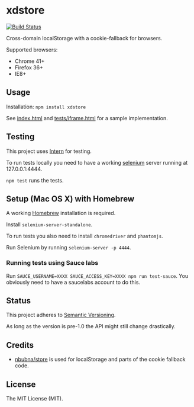 # xdstore

[![Build Status](https://travis-ci.org/hermo/xdstore.svg?branch=master)](https://travis-ci.org/hermo/xdstore)

Cross-domain localStorage with a cookie-fallback for browsers.

Supported browsers:
  - Chrome 41+
  - Firefox 36+
  - IE8+

## Usage

Installation: `npm install xdstore`

See [index.html](index.html) and [tests/iframe.html](tests/iframe.html) for
a sample implementation.

## Testing

This project uses [Intern](https://theintern.github.io) for testing.

To run tests locally you need to have a working
[selenium](http://www.seleniumhq.org/) server running at 127.0.0.1:4444.

`npm test` runs the tests.

## Setup (Mac OS X) with Homebrew
A working [Homebrew](http://brew.sh/) installation is required.

Install `selenium-server-standalone`.

To run tests you also need to install `chromedriver` and `phantomjs`.

Run Selenium by running `selenium-server -p 4444`.


### Running tests using Sauce labs

Run `SAUCE_USERNAME=XXXX SAUCE_ACCESS_KEY=XXXX npm run test-sauce`.
You obviously need to have a saucelabs account to do this.

## Status

This project adheres to [Semantic Versioning](http://semver.org/).

As long as the version is pre-1.0 the API might still change drastically.

## Credits

- [nbubna/store](https://github.com/nbubna/store/) is used for localStorage and
  parts of the cookie fallback code.

## License

The MIT License (MIT).
